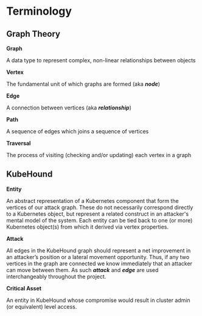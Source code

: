 # Terminology

## Graph Theory

**Graph**

A data type to represent complex, non-linear relationships between objects

**Vertex**

The fundamental unit of which graphs are formed (aka ***node***)

**Edge**

A connection between vertices (aka ***relationship***)

**Path**

A sequence of edges which joins a sequence of vertices

**Traversal**

The process of visiting (checking and/or updating) each vertex in a graph

## KubeHound

**Entity**

An abstract representation of a Kubernetes component that form the vertices of our attack graph. These do not necessarily correspond directly to a Kubernetes object, but represent a related construct in an attacker's mental model of the system. Each entity can be tied back to one (or more) Kubernetes object(s) from which it derived via vertex properties.

**Attack**

All edges in the KubeHound graph should represent a net improvement in an attacker’s position or a lateral movement opportunity. Thus, if any two vertices in the graph are connected we know immediately that an attacker can move between them. As such ***attack*** and ***edge*** are used interchangeably throughout the project.

**Critical Asset**

An entity in KubeHound whose compromise would result in cluster admin (or equivalent) level access.